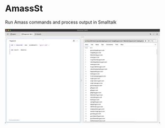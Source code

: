 # AmassSt

Run Amass commands and process output in Smalltalk

![A screenshot of AmassSt](screenshot.png)
